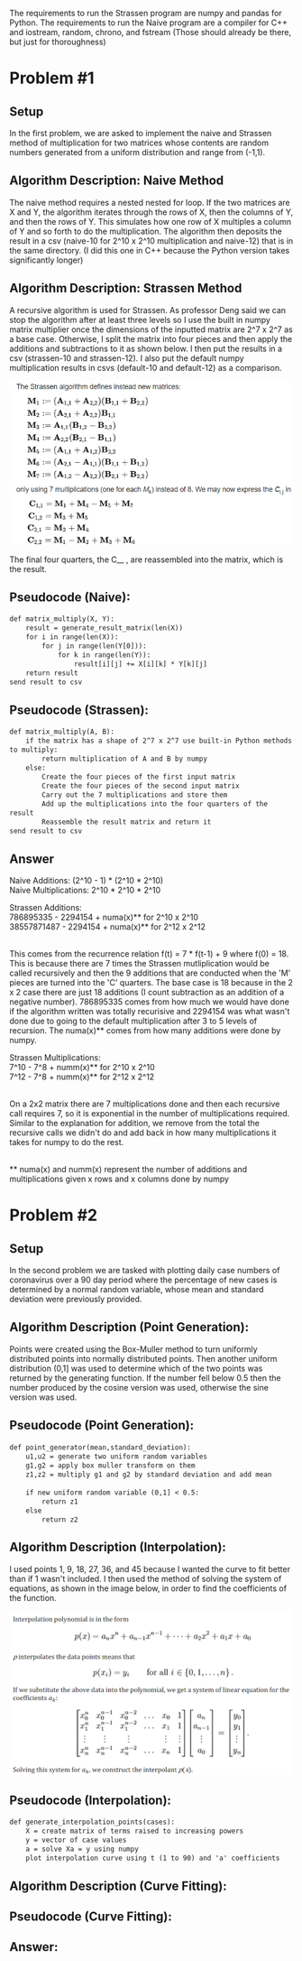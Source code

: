 The requirements to run the Strassen program are numpy and pandas for Python.
The requirements to run the Naive program are a compiler for C++ and iostream, random, chrono, and fstream (Those should already be there, but just for thoroughness)

# Problem #1

## Setup
In the first problem, we are asked to implement the naive and Strassen method of multiplication for two matrices whose contents are random numbers generated from a uniform distribution and range from (-1,1).


## Algorithm Description: Naive Method
The naive method requires a nested nested for loop. If the two matrices are X and Y, the algorithm iterates through the rows of X, then the columns of Y, and then the rows of Y. This simulates how one row of X multiples a column of Y and so forth to do the multiplication. The algorithm then deposits the result in a csv (naive-10 for 2^10 x 2^10 multiplication and naive-12) that is in the same directory. (I did this one in C++ because the Python version takes significantly longer) 

## Algorithm Description: Strassen Method
A recursive algorithm is used for Strassen. As professor Deng said we can stop the algorithm after at least three levels so I use the built in numpy matrix multiplier once the dimensions of the inputted matrix are 2^7 x 2^7 as a base case. Otherwise, I split the matrix into four pieces and then apply the additions and subtractions to it as shown below. I then put the results in a csv (strassen-10 and strassen-12). I also put the default numpy multiplication results in csvs (default-10 and default-12) as a comparison. 

<img src="strassen_algo.PNG" width=500>

The final four quarters, the C__ , are reassembled into the matrix, which is the result.

## Pseudocode (Naive):
    def matrix_multiply(X, Y):
        result = generate_result_matrix(len(X))
        for i in range(len(X)):
            for j in range(len(Y[0])):
                for k in range(len(Y)):
                    result[i][j] += X[i][k] * Y[k][j]
        return result
    send result to csv

## Pseudocode (Strassen):
    def matrix_multiply(A, B):
        if the matrix has a shape of 2^7 x 2^7 use built-in Python methods to multiply:
            return multiplication of A and B by numpy
        else:
            Create the four pieces of the first input matrix
            Create the four pieces of the second input matrix
            Carry out the 7 multiplications and store them
            Add up the multiplications into the four quarters of the result
            Reassemble the result matrix and return it
    send result to csv

## Answer
Naive Additions: (2^10 - 1) * (2^10 * 2^10) <br/>
Naive Multiplications: 2^10 * 2^10 * 2^10 <br/>

Strassen Additions: <br/>
786895335   - 2294154 + numa(x)** for 2^10 x 2^10 <br/>
38557871487 - 2294154 + numa(x)** for 2^12 x 2^12 <br/><br/>

This comes from the recurrence relation f(t) = 7 * f(t-1) + 9 where f(0) = 18.
This is because there are 7 times the Strassen mutliplication would be called recursively and then the 9 additions that are conducted when the 'M' pieces are turned into the 'C' quarters. The base case is 18 because in the 2 x 2 case there are just 18 additions (I count subtraction as an addition of a negative number). 786895335 comes from how much we would have done if the algorithm written was totally recurisive and 2294154 was what wasn't done due to going to the default multiplication after 3 to 5 levels of recursion. The numa(x)** comes from how many additions were done by numpy. <br/>

Strassen Multiplications: <br/>
7^10 - 7^8 + numm(x)** for 2^10 x 2^10 <br/>
7^12 - 7^8 + numm(x)** for 2^12 x 2^12 <br/><br/>

On a 2x2 matrix there are 7 multiplications done and then each recursive call requires 7, so it is exponential in the number of multiplications required. Similar to the explanation for addition, we remove from the total the recursive calls we didn't do and add back in how many multiplications it takes for numpy to do the rest.
<br/><br/>


** numa(x) and numm(x) represent the number of additions and multiplications given x rows and x columns done by numpy <br/>

# Problem #2

## Setup
In the second problem we are tasked with plotting daily case numbers of coronavirus over a 90 day period where the percentage of new cases is determined by a normal random variable, whose mean and standard deviation were previously provided. 

## Algorithm Description (Point Generation):
Points were created using the Box-Muller method to turn uniformly distributed points into normally distributed points. Then another uniform distribution (0,1] was used to determine which of the two points was returned by the generating function. If the number fell below 0.5 then the number produced by the cosine version was used, otherwise the sine version was used. 

## Pseudocode (Point Generation):
    def point_generator(mean,standard_deviation):
        u1,u2 = generate two uniform random variables
        g1,g2 = apply box muller transform on them
        z1,z2 = multiply g1 and g2 by standard deviation and add mean
        
        if new uniform random variable (0,1] < 0.5:
            return z1
        else 
            return z2

## Algorithm Description (Interpolation):
I used points 1, 9, 18, 27, 36, and 45 because I wanted the curve to fit better than if 1 wasn't included. I then used the method of solving the system of equations, as shown in the image below, in order to find the coefficients of the function. 

<img src="interpolation_method.PNG" width=500>

## Pseudocode (Interpolation):
    def generate_interpolation_points(cases):
        X = create matrix of terms raised to increasing powers
        y = vector of case values
        a = solve Xa = y using numpy
        plot interpolation curve using t (1 to 90) and 'a' coefficients

## Algorithm Description (Curve Fitting):

## Pseudocode (Curve Fitting):

## Answer:

